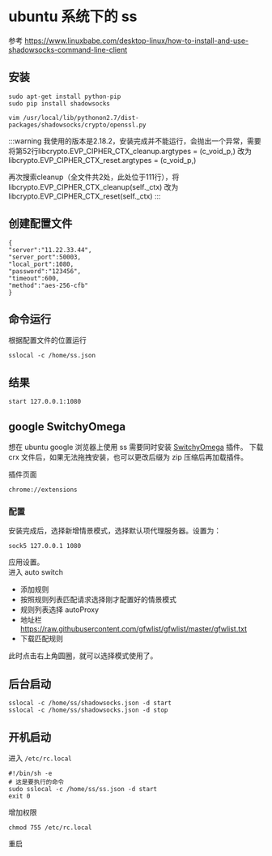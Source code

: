 # ubuntu 系统下的 ss
参考 https://www.linuxbabe.com/desktop-linux/how-to-install-and-use-shadowsocks-command-line-client
## 安装
```
sudo apt-get install python-pip
sudo pip install shadowsocks

vim /usr/local/lib/pythonon2.7/dist-packages/shadowsocks/crypto/openssl.py
```
:::warning
我使用的版本是2.18.2，安装完成并不能运行，会抛出一个异常，需要<br>
将第52行libcrypto.EVP_CIPHER_CTX_cleanup.argtypes = (c_void_p,)
改为libcrypto.EVP_CIPHER_CTX_reset.argtypes = (c_void_p,)

再次搜索cleanup（全文件共2处，此处位于111行），将libcrypto.EVP_CIPHER_CTX_cleanup(self._ctx)
改为libcrypto.EVP_CIPHER_CTX_reset(self._ctx)
:::

## 创建配置文件
```
{
"server":"11.22.33.44",
"server_port":50003,
"local_port":1080,
"password":"123456",
"timeout":600,
"method":"aes-256-cfb"
}
```
## 命令运行
根据配置文件的位置运行
```
sslocal -c /home/ss.json
```

## 结果
```
start 127.0.0.1:1080
```

## google SwitchyOmega
想在 ubuntu google 浏览器上使用 ss 需要同时安装 [SwitchyOmega](https://github.com/FelisCatus/SwitchyOmega/releases) 插件。
下载 crx 文件后，如果无法拖拽安装，也可以更改后缀为 zip 压缩后再加载插件。

插件页面
```
chrome://extensions
```
### 配置
安装完成后，选择新增情景模式，选择默认项代理服务器。设置为：
```
sock5 127.0.0.1 1080
```
应用设置。<br>
进入 auto switch 
- 添加规则
- 按照规则列表匹配请求选择刚才配置好的情景模式
- 规则列表选择 autoProxy
- 地址栏 https://raw.githubusercontent.com/gfwlist/gfwlist/master/gfwlist.txt
- 下载匹配规则

此时点击右上角圆圈，就可以选择模式使用了。

## 后台启动
```
sslocal -c /home/ss/shadowsocks.json -d start
sslocal -c /home/ss/shadowsocks.json -d stop
```
## 开机启动
进入 `/etc/rc.local`
```
#!/bin/sh -e
# 这是要执行的命令
sudo sslocal -c /home/ss/ss.json -d start
exit 0
```
增加权限
```
chmod 755 /etc/rc.local
```
重启